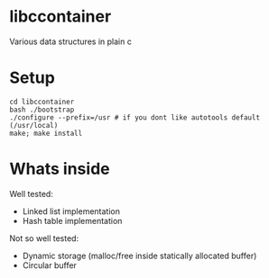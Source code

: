 libccontainer
=============

Various data structures in plain c

Setup
=====

    cd libccontainer
    bash ./bootstrap
    ./configure --prefix=/usr # if you dont like autotools default (/usr/local)
    make; make install

Whats inside
============

Well tested:
  * Linked list implementation
  * Hash table implementation

Not so well tested:
  * Dynamic storage (malloc/free inside statically allocated buffer)
  * Circular buffer
